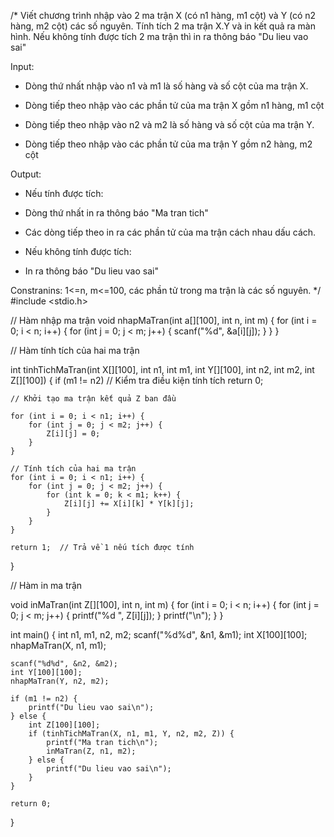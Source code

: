 /*
Viết chương trình nhập vào 2 ma trận X (có n1 hàng, m1 cột) và Y (có n2 hàng, m2 cột) các số nguyên. Tính tích 2 ma trận X.Y và in kết quả ra màn hình. Nếu không tính được tích 2 ma trận thì in ra thông báo "Du lieu vao sai"

Input: 

+ Dòng thứ nhất nhập vào n1 và m1 là số hàng và số cột của ma trận X. 

+ Dòng tiếp theo nhập vào các phần tử của ma trận X gồm n1 hàng, m1 cột

+ Dòng tiếp theo nhập vào n2 và m2 là số hàng và số cột của ma trận Y. 

+ Dòng tiếp theo nhập vào các phần tử của ma trận Y gồm n2 hàng, m2 cột

Output:

+ Nếu tính được tích:

- Dòng thứ nhất in ra thông báo "Ma tran tich"

- Các dòng tiếp theo in ra các phần tử của ma trận cách nhau dấu cách.

+ Nếu không tính được tích:

- In ra thông báo "Du lieu vao sai"

Constranins: 1<=n, m<=100, các phần tử trong ma trận là các số nguyên.
*/
#include <stdio.h>

// Hàm nhập ma trận
void nhapMaTran(int a[][100], int n, int m) {
    for (int i = 0; i < n; i++) {
        for (int j = 0; j < m; j++) {
            scanf("%d", &a[i][j]);
        }
    }
}

// Hàm tính tích của hai ma trận

int tinhTichMaTran(int X[][100], int n1, int m1, int Y[][100], int n2, int m2, int Z[][100]) {
    if (m1 != n2) // Kiểm tra điều kiện tính tích
        return 0;

    // Khởi tạo ma trận kết quả Z ban đầu
    
    for (int i = 0; i < n1; i++) {
        for (int j = 0; j < m2; j++) {
            Z[i][j] = 0;
        }
    }

    // Tính tích của hai ma trận
    for (int i = 0; i < n1; i++) {
        for (int j = 0; j < m2; j++) {
            for (int k = 0; k < m1; k++) {
                Z[i][j] += X[i][k] * Y[k][j];
            }
        }
    }

    return 1;  // Trả về 1 nếu tích được tính
    
}

// Hàm in ma trận

void inMaTran(int Z[][100], int n, int m) {
    for (int i = 0; i < n; i++) {
        for (int j = 0; j < m; j++) {
            printf("%d ", Z[i][j]);
        }
        printf("\n");
    }
}

int main() {
    int n1, m1, n2, m2;
    scanf("%d%d", &n1, &m1);
    int X[100][100];
    nhapMaTran(X, n1, m1);

    scanf("%d%d", &n2, &m2);
    int Y[100][100];
    nhapMaTran(Y, n2, m2);

    if (m1 != n2) {
        printf("Du lieu vao sai\n");
    } else {
        int Z[100][100];
        if (tinhTichMaTran(X, n1, m1, Y, n2, m2, Z)) {
            printf("Ma tran tich\n");
            inMaTran(Z, n1, m2);
        } else {
            printf("Du lieu vao sai\n");
        }
    }

    return 0;
}
